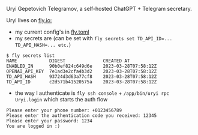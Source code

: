 Uryi Gepetovich Telegramov, a self-hosted ChatGPT + Telegram secretary.

Uryi lives on [fly.io:](https://fly.io)

- my current config's in [fly.toml](fly.toml)
- my secrets are (can be set with `fly secrets set TD_API_ID=... TD_API_HASH=... etc.`)

```console
$ fly secrets list
NAME          	DIGEST          	CREATED AT
ENABLED_IN    	90b0ef824c649d6e	2023-03-28T07:58:12Z
OPENAI_API_KEY	7e1ad3e2cfa4b3d2	2023-03-28T07:58:12Z
TD_API_HASH   	93724d3d63a77cf8	2023-03-28T07:58:12Z
TD_API_ID     	c2d571b41520575a	2023-03-28T07:58:12Z
```

- the way I authenticate is `fly ssh console` + `/app/bin/uryi rpc Uryi.login` which starts the auth flow

```
Please enter your phone number: +0123456789
Please enter the authentication code you received: 12345
Please enter your password: 1234
You are logged in :)
```
